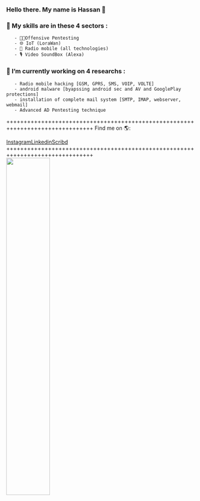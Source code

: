 ### Hello there. My name is Hassan 👋
### 💬 My skills are in these 4 sectors :
       - 🐱‍💻Offensive Pentesting 
       - 🌐 IoT (LoraWan)
       - 📡 Radio mobile (all technologies)
       - 🎙️ Video SoundBox (Alexa)
### 🔭 I’m currently working on 4 researchs : 
       - Radio mobile hacking [GSM, GPRS, SMS, VOIP, VOLTE] 
       - android malware [byapssing android sec and AV and GooglePlay protections]
       - installation of complete mail system [SMTP, IMAP, webserver, webmail]
       - Advanced AD Pentesting technique
+++++++++++++++++++++++++++++++++++++++++++++++++++++++++++++++++++++++++++++++ 
Find me on 🌎:<div class="button-group minor-group"><a href="https://www.instagram.com/mic.tec/" class="button primary">Instagram</a><a href="https://www.linkedin.com/in/hassan-profile/" class="button">Linkedin</a><a href="https://www.scribd.com/in/hassan-profile/" class="button">Scribd</a> 
+++++++++++++++++++++++++++++++++++++++++++++++++++++++++++++++++++++++++++++++ 
    </div> <img src="https://github-readme-streak-stats.herokuapp.com/?user=HackGray&theme=dark" width="48%" >


